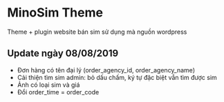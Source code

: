 # MinoSim Theme
Theme + plugin website bán sim sử dụng mà nguồn wordpress
## Update ngày 08/08/2019
- Đơn hàng có tên đại lý  (order_agency_id, order_agency_name)
- Cải thiện tìm sim admin: bỏ dấu chấm, ký tự đặc biệt vẫn tìm được sim
- Ảnh có loại sim và giá 
- Đổi order_time = order_code

